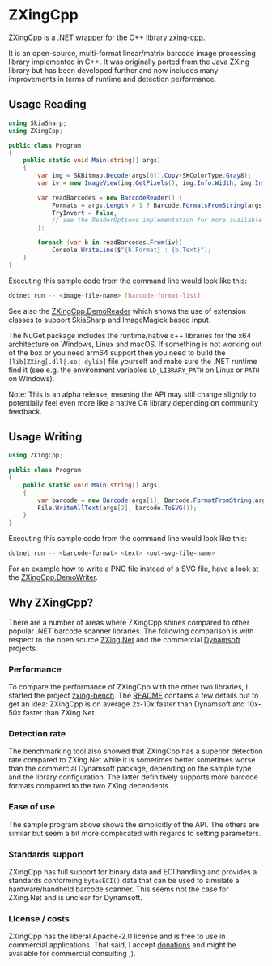 # ZXingCpp

ZXingCpp is a .NET wrapper for the C++ library [zxing-cpp](https://github.com/zxing-cpp/zxing-cpp).

It is an open-source, multi-format linear/matrix barcode image processing library implemented in C++.
It was originally ported from the Java ZXing library but has been developed further and now includes
many improvements in terms of runtime and detection performance.


## Usage Reading

```cs
using SkiaSharp;
using ZXingCpp;

public class Program
{
    public static void Main(string[] args)
    {
        var img = SKBitmap.Decode(args[0]).Copy(SKColorType.Gray8);
        var iv = new ImageView(img.GetPixels(), img.Info.Width, img.Info.Height, ImageFormat.Lum);

        var readBarcodes = new BarcodeReader() {
            Formats = args.Length > 1 ? Barcode.FormatsFromString(args[1]) : BarcodeFormats.Any,
            TryInvert = false,
            // see the ReaderOptions implementation for more available options
        };

        foreach (var b in readBarcodes.From(iv))
            Console.WriteLine($"{b.Format} : {b.Text}");
    }
}
```

Executing this sample code from the command line would look like this:
```sh
dotnet run -- <image-file-name> [barcode-format-list]
```

See also the [ZXingCpp.DemoReader](https://github.com/zxing-cpp/zxing-cpp/blob/master/wrappers/dotnet/ZXingCpp.DemoReader/Program.cs)
which shows the use of extension classes to support SkiaSharp and ImageMagick based input.

The NuGet package includes the runtime/native c++ libraries for the x64 architecture on
Windows, Linux and macOS. If something is not working out of the box or you need arm64 support
then you need to build the `[lib]ZXing[.dll|.so|.dylib]` file yourself and make sure the .NET
runtime find it (see e.g. the environment variables `LD_LIBRARY_PATH` on Linux or `PATH` on
Windows).

Note: This is an alpha release, meaning the API may still change slightly to potentially feel even
more like a native C# library depending on community feedback.

## Usage Writing

```cs
using ZXingCpp;

public class Program
{
    public static void Main(string[] args)
    {
        var barcode = new Barcode(args[1], Barcode.FormatFromString(args[0]));
        File.WriteAllText(args[2], barcode.ToSVG());
    }
}
```

Executing this sample code from the command line would look like this:
```sh
dotnet run -- <barcode-format> <text> <out-svg-file-name>
```

For an example how to write a PNG file instead of a SVG file, have a look at the
[ZXingCpp.DemoWriter](https://github.com/zxing-cpp/zxing-cpp/blob/master/wrappers/dotnet/ZXingCpp.DemoWriter/Program.cs).

## Why ZXingCpp?

There are a number of areas where ZXingCpp shines compared to other popular .NET barcode scanner libraries.
The following comparison is with respect to the open source [ZXing.Net](https://www.nuget.org/packages/ZXing.Net)
and the commercial [Dynamsoft](https://www.nuget.org/packages/Dynamsoft.DotNet.Barcode) projects.

### Performance

To compare the performance of ZXingCpp with the other two libraries, I started the project
[zxing-bench](https://github.com/axxel/zxing-bench).
The [README](https://github.com/axxel/zxing-bench/blob/main/dotnet/README.md) contains a few details but to get
an idea: ZXingCpp is on average 2x-10x faster than Dynamsoft and 10x-50x faster than ZXing.Net.

### Detection rate

The benchmarking tool also showed that ZXingCpp has a superior detection rate compared to ZXing.Net while it is
sometimes better sometimes worse than the commercial Dynamsoft package, depending on the sample type and the
library configuration. The latter definitively supports more barcode formats compared to the two ZXing decendents.

### Ease of use

The sample program above shows the simplicitly of the API. The others are similar but seem a bit more
complicated with regards to setting parameters.

### Standards support

ZXingCpp has full support for binary data and ECI handling and provides a standards conforming `bytesECI()`
data that can be used to simulate a hardware/handheld barcode scanner. This seems not the case for ZXing.Net
and is unclear for Dynamsoft.

### License / costs

ZXingCpp has the liberal Apache-2.0 license and is free to use in commercial applications. That said,
I accept [donations](https://github.com/sponsors/axxel) and might be available for commercial consulting ;).
